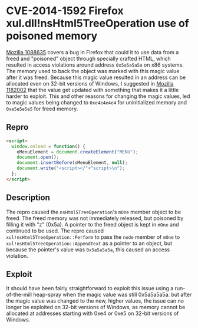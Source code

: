 CVE-2014-1592 Firefox xul.dll!nsHtml5TreeOperation use of poisoned memory
=========================================================================
[Mozilla 1088635][] covers a bug in Firefox that could it to use data from a
freed and "poisoned" object through specially crafted HTML, which resulted in
access violations around address `0x5a5a5a5a` on x86 systems. The memory used
to back the object was marked with this magic value after it was freed. Because
this magic value resulted in an address can be allocated even on 32-bit
versions of Windows, I suggested in [Mozilla 1182002][] that the value get
updated with something that makes it a little harder to exploit. This and other
reasons for changing the magic values, led to magic values being
changed to `0xe4e4e4e4` for uninitialized memory and `0xe5e5e5e5` for freed
memory.

Repro
-----
```HTML
<script>
  window.onload = function() {
    oMenuElement = document.createElement("MENU");
    document.open();
    document.insertBefore(oMenuElement, null);
    document.write("<script></"+"script>\n");
  };
</script>
```

Description
-----------
The repro caused the `nsHtml5TreeOperation`'s `mOne` member object to be freed.
The freed memory was not immediately released, but poisoned by filling it with
"z" (0x5a). A pointer to the freed object is kept in `mOne` and continued to be
used. The repro caused `xul!nsHtml5TreeOperation::Perform` to pass the `node`
member of `mOne` to `xul!nsHtml5TreeOperation::AppendText` as a pointer to an
object, but because the pointer's value was `0x5a5a5a5a`, this caused an access
violation.

Exploit
-------
It should have been fairly straightforward to exploit this issue using a
run-of-the-mill heap-spray when the magic value was still 0x5a5a5a5a. but after
the magic value was changed to the new, higher values, the issue can no longer
be exploited on 32-bit versions of Windows, as memory cannot be allocated at
addresses starting with 0xe4 or 0xe5 on 32-bit versions of Windows.

[Mozilla 1088635]: https://bugzilla.mozilla.org/show_bug.cgi?id=1088635
[Mozilla 1182002]: https://bugzilla.mozilla.org/show_bug.cgi?id=1182002